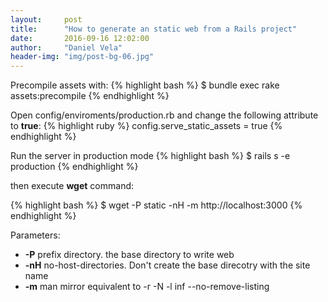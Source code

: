 ```yaml
---
layout:     post
title:      "How to generate an static web from a Rails project"
date:       2016-09-16 12:02:00
author:     "Daniel Vela"
header-img: "img/post-bg-06.jpg"
---
```


Precompile assets with:
{% highlight bash %} 
  $ bundle exec rake assets:precompile
{% endhighlight %}

Open config/enviroments/production.rb and change the following attribute to **true**:
{% highlight ruby %}
  config.serve_static_assets = true
{% endhighlight %}

Run the server in production mode
{% highlight bash %}
  $ rails s -e production
{% endhighlight %}

then execute **wget** command:

{% highlight bash %}
  $ wget -P static -nH -m http://localhost:3000
{% endhighlight %}

Parameters:
* **-P** prefix directory. the base directory to write web
* **-nH** no-host-directories. Don't create the base direcotry with the site name 
* **-m** man mirror equivalent to -r -N -l inf --no-remove-listing



